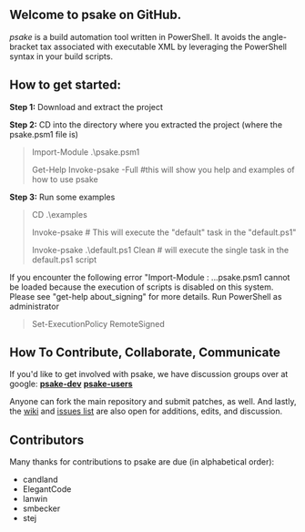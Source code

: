 ﻿## Welcome to psake on GitHub.

*psake* is a build automation tool written in PowerShell. It avoids the angle-bracket tax associated with executable XML by leveraging the PowerShell syntax in your build scripts. 

## How to get started:

**Step 1:** Download and extract the project

**Step 2:** CD into the directory where you extracted the project (where the psake.psm1 file is)

> Import-Module .\psake.psm1
>
> Get-Help Invoke-psake -Full   #this will show you help and examples of how to use psake
	
**Step 3:** Run some examples

> CD .\examples
>
> Invoke-psake    					# This will execute the "default" task in the "default.ps1"
>
> Invoke-psake .\default.ps1 Clean  # will execute the single task in the default.ps1 script

If you encounter the following error "Import-Module : ...psake.psm1 cannot be loaded because the execution of scripts is disabled on this system. Please see "get-help about_signing" for more details.
Run PowerShell as administrator
> Set-ExecutionPolicy RemoteSigned

## How To Contribute, Collaborate, Communicate

If you'd like to get involved with psake, we have discussion groups over at google: **[psake-dev](http://groups.google.com/group/psake-dev)** **[psake-users](http://groups.google.com/group/psake-users)**

Anyone can fork the main repository and submit patches, as well. And lastly, the [wiki](http://wiki.github.com/JamesKovacs/psake/) and [issues list](http://github.com/JamesKovacs/psake/issues) are also open for additions, edits, and discussion.

## Contributors

Many thanks for contributions to psake are due (in alphabetical order):

* candland
* ElegantCode
* lanwin
* smbecker
* stej
